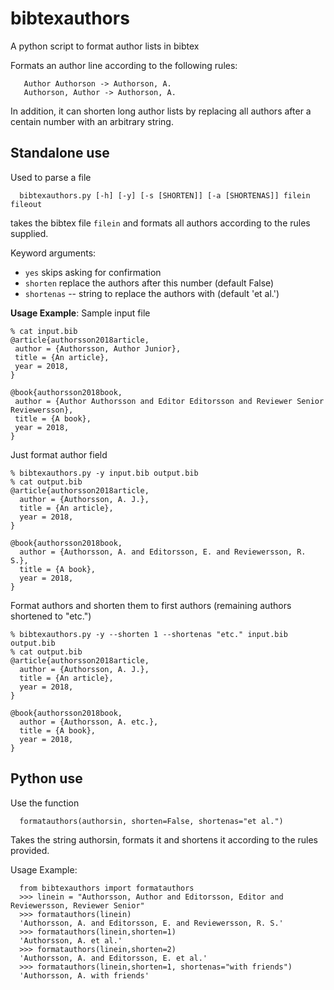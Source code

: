 # bibtexauthors
A python script to format author lists in bibtex

Formats an author line according to the following rules:

```
   Author Authorson -> Authorson, A.
   Authorson, Author -> Authorson, A.
```

In addition, it can shorten long author lists by replacing all authors after a centain number with an arbitrary string.

## Standalone use
Used to parse a file
```
  bibtexauthors.py [-h] [-y] [-s [SHORTEN]] [-a [SHORTENAS]] filein fileout
```
takes the bibtex file `filein` and formats all authors according to the rules supplied.

Keyword arguments:
 - `yes` skips asking for confirmation
 - `shorten` replace the authors after this number (default False)
 - `shortenas`   -- string to replace the authors with (default 'et al.')
 
**Usage Example**:
 Sample input file
 ```
% cat input.bib
@article{authorsson2018article,
  author = {Authorsson, Author Junior},
  title = {An article},
  year = 2018,
}

@book{authorsson2018book,
  author = {Author Authorsson and Editor Editorsson and Reviewer Senior Reviewersson},
  title = {A book},
  year = 2018,
}
```
Just format author field
```
% bibtexauthors.py -y input.bib output.bib  
% cat output.bib 
@article{authorsson2018article,
  author = {Authorsson, A. J.},
  title = {An article},
  year = 2018,
}

@book{authorsson2018book,
  author = {Authorsson, A. and Editorsson, E. and Reviewersson, R. S.},
  title = {A book},
  year = 2018,
}
```
Format authors and shorten them to first authors (remaining authors shortened to "etc.")
```
% bibtexauthors.py -y --shorten 1 --shortenas "etc." input.bib output.bib
% cat output.bib 
@article{authorsson2018article,
  author = {Authorsson, A. J.},
  title = {An article},
  year = 2018,
}

@book{authorsson2018book,
  author = {Authorsson, A. etc.},
  title = {A book},
  year = 2018,
}
```
 
## Python use
Use the function
```
  formatauthors(authorsin, shorten=False, shortenas="et al.")
```
Takes the string authorsin, formats it and shortens it according to the rules provided.

Usage Example:
```
  from bibtexauthors import formatauthors
  >>> linein = "Authorsson, Author and Editorsson, Editor and Reviewersson, Reviewer Senior"
  >>> formatauthors(linein)
  'Authorsson, A. and Editorsson, E. and Reviewersson, R. S.'
  >>> formatauthors(linein,shorten=1)
  'Authorsson, A. et al.'
  >>> formatauthors(linein,shorten=2)
  'Authorsson, A. and Editorsson, E. et al.'
  >>> formatauthors(linein,shorten=1, shortenas="with friends")
  'Authorsson, A. with friends'
```
